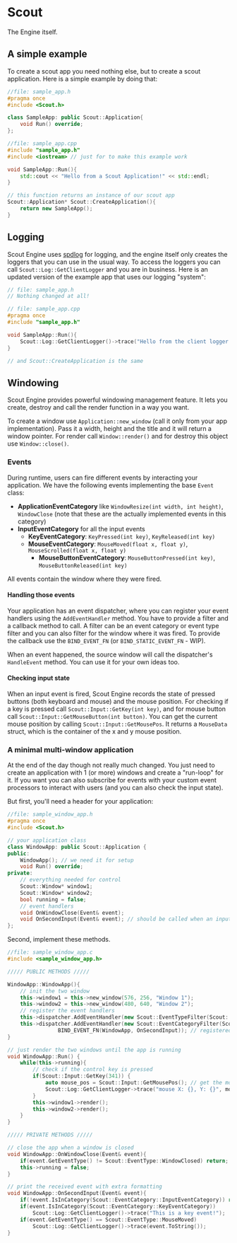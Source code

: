 # Scout

The Engine itself.

## A simple example
To create a scout app you need nothing else, but to create a scout application.
Here is a simple example by doing that:
```c++
//file: sample_app.h
#pragma once
#include <Scout.h>

class SampleApp: public Scout::Application{
    void Run() override;
};
```
```c++
//file: sample_app.cpp
#include "sample_app.h"
#include <iostream> // just for to make this example work

void SampleApp::Run(){
    std::cout << "Hello from a Scout Application!" << std::endl;
}

// this function returns an instance of our scout app
Scout::Application* Scout::CreateApplication(){
    return new SampleApp();
}
```

## Logging
Scout Engine uses [spdlog](https://github.com/gabime/spdlog) for logging,
and the engine itself only creates the loggers that you can use in the usual way.
To access the loggers you can call `Scout::Log::GetClientLogger` and you are in business.
Here is an updated version of the example app that uses our logging "system":
```c++
// file: sample_app.h
// Nothing changed at all!
```
```c++
// file: sample_app.cpp
#pragma once
#include "sample_app.h"

void SampleApp::Run(){
    Scout::Log::GetClientLogger()->trace("Hello from the client logger!");
}

// and Scout::CreateApplication is the same
```

## Windowing
Scout Engine provides powerful windowing management feature.
It lets you create, destroy and call the render function in a way you want.

To create a window use `Application::new_window` (call it only from your app implementation).
Pass it a width, height and the title and it will return a window pointer.
For render call `Window::render()` and for destroy this object use `Window::close()`.

### Events
During runtime, users can fire different events by interacting your application.
We have the following events implementing the base `Event` class:
 - **ApplicationEventCategory** like `WindowResize(int width, int height)`, `WindowClose` (note that these are the actually implemented events in this category)
 - **InputEventCategory** for all the input events
   - **KeyEventCategory**: `KeyPressed(int key)`, `KeyReleased(int key)`
   - **MouseEventCategory**: `MouseMoved(float x, float y)`, `MouseScrolled(float x, float y)`
     - **MouseButtonEventCategory**: `MouseButtonPressed(int key)`, `MouseButtonReleased(int key)`

All events contain the window where they were fired.

#### Handling those events
Your application has an event dispatcher, where you can register your event handlers using the `AddEventHandler` method.
You have to provide a filter and a callback method to call. A filter can be an event category or event type filter and you can also filter for the window where it was fired.
To provide the callback use the `BIND_EVENT_FN` (or `BIND_STATIC_EVENT_FN` - WIP).

When an event happened, the source window will call the dispatcher's `HandleEvent` method. You can use it for your own ideas too.

#### Checking input state
When an input event is fired, Scout Engine records the state of pressed buttons (both keyboard and mouse) and the mouse position.
For checking if a key is pressed call `Scout::Input::GetKey(int key)`, and for mouse button call `Scout::Input::GetMouseButton(int button)`.
You can get the current mouse position by calling `Scout::Input::GetMousePos`. It returns a `MouseData` struct, which is the container of the x and y mouse position.
### A minimal multi-window application
At the end of the day though not really much changed. You just need to create an application with 1 (or more) windows and create a "run-loop" for it.
If you want you can also subscribe for events with your custom event processors to interact with users (and you can also check the input state).

But first, you'll need a header for your application:
```c++
//file: sample_window_app.h
#pragma once
#include <Scout.h>

// your application class
class WindowApp: public Scout::Application {
public:
    WindowApp(); // we need it for setup
    void Run() override;
private:
    // everything needed for control
    Scout::Window* window1;
    Scout::Window* window2;
    bool running = false;
    // event handlers
    void OnWindowClose(Event& event);
    void OnSecondInput(Event& event); // should be called when an input event is fired from the second window
};
```
Second, implement these methods. 
```c++
//file: sample_window_app.c
#include <sample_window_app.h>

///// PUBLIC METHODS /////

WindowApp::WindowApp(){
    // init the two window
    this->window1 = this->new_window(576, 256, "Window 1");
    this->window2 = this->new_window(480, 640, "Window 2");
    // register the event handlers
    this->dispatcher.AddEventHandler(new Scout::EventTypeFilter(Scout::EventType::WindowClosed), BIND_EVENT_FN(WindowApp, OnWindowClose)); // registered `OnWindowClose` method as a window close event handler
    this->dispatcher.AddEventHandler(new Scout::EventCategoryFilter(Scout::EventCategory::InputEventCategory, this->window2),
                BIND_EVENT_FN(WindowApp, OnSecondInput)); // registered `OnSecondInput` method as an input category event handler but only for `window2`
}

// just render the two windows until the app is running
void WindowApp::Run() {
    while(this->running){
        // check if the control key is pressed
        if(Scout::Input::GetKey(341)) {
            auto mouse_pos = Scout::Input::GetMousePos(); // get the mouse pos as a var
            Scout::Log::GetClientLogger->trace("mouse X: {}, Y: {}", mouse_pos.x, mouse_pos.y);
        }   
        this->window1->render();
        this->window2->render();
    }
}

///// PRIVATE METHODS /////

// close the app when a window is closed
void WindowApp::OnWindowClose(Event& event){
    if(event.GetEventType() != Scout::EventType::WindowClosed) return; // type check for safety
    this->running = false;
}

// print the received event with extra formatting
void WindowApp::OnSecondInput(Event& event){
    if(!event.IsInCategory(Scout::EventCategory::InputEventCategory)) return; // category check
    if(event.IsInCategory(Scout::EventCategory::KeyEventCategory))
        Scout::Log::GetClientLogger()->trace("This is a key event!");
    if(event.GetEventType() == Scout::EventType::MouseMoved)
        Scout::Log::GetClientLogger()->trace(event.ToString());
}
```
